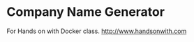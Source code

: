 Company Name Generator
======================

For Hands on with Docker class. http://www.handsonwith.com
